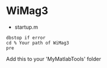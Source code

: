 # WiMag3
- startup.m

```
dbstop if error
cd % Your path of WiMag3
pre
```

Add this to your 'MyMatlabTools' folder
